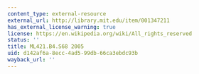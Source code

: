 ```yaml
---
content_type: external-resource
external_url: http://library.mit.edu/item/001347211
has_external_license_warning: true
license: https://en.wikipedia.org/wiki/All_rights_reserved
status: ''
title: ML421.B4.S68 2005
uid: d142af6a-8ecc-4ad5-99db-66ca3ebdc93b
wayback_url: ''
---
```

